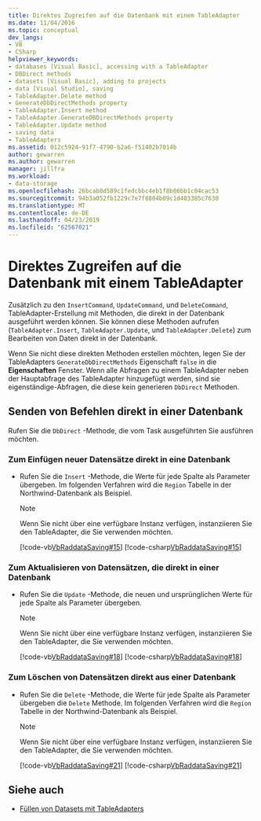 ```yaml
---
title: Direktes Zugreifen auf die Datenbank mit einem TableAdapter
ms.date: 11/04/2016
ms.topic: conceptual
dev_langs:
- VB
- CSharp
helpviewer_keywords:
- databases [Visual Basic], accessing with a TableAdapter
- DBDirect methods
- datasets [Visual Basic], adding to projects
- data [Visual Studio], saving
- TableAdapter.Delete method
- GenerateDbDirectMethods property
- TableAdapter.Insert method
- TableAdapter.GenerateDBDirectMethods property
- TableAdapter.Update method
- saving data
- TableAdapters
ms.assetid: 012c5924-91f7-4790-b2a6-f51402b7014b
author: gewarren
ms.author: gewarren
manager: jillfra
ms.workload:
- data-storage
ms.openlocfilehash: 26bcab8d589c1fedcbbc4eb1f8b06bb1c04cac53
ms.sourcegitcommit: 94b3a052fb1229c7e7f8804b09c1d403385c7630
ms.translationtype: MT
ms.contentlocale: de-DE
ms.lasthandoff: 04/23/2019
ms.locfileid: "62567021"
---
```

# <a name="directly-access-the-database-with-a-tableadapter"></a>Direktes Zugreifen auf die Datenbank mit einem TableAdapter

Zusätzlich zu den `InsertCommand`, `UpdateCommand`, und `DeleteCommand`, TableAdapter-Erstellung mit Methoden, die direkt in der Datenbank ausgeführt werden können. Sie können diese Methoden aufrufen (`TableAdapter.Insert`, `TableAdapter.Update`, und `TableAdapter.Delete`) zum Bearbeiten von Daten direkt in der Datenbank.

Wenn Sie nicht diese direkten Methoden erstellen möchten, legen Sie der TableAdapters `GenerateDbDirectMethods` Eigenschaft `false` in die **Eigenschaften** Fenster. Wenn alle Abfragen zu einem TableAdapter neben der Hauptabfrage des TableAdapter hinzugefügt werden, sind sie eigenständige-Abfragen, die diese kein generieren `DbDirect` Methoden.

## <a name="send-commands-directly-to-a-database"></a>Senden von Befehlen direkt in einer Datenbank

Rufen Sie die `DbDirect` -Methode, die vom Task ausgeführten Sie ausführen möchten.

### <a name="to-insert-new-records-directly-into-a-database"></a>Zum Einfügen neuer Datensätze direkt in eine Datenbank

- Rufen Sie die `Insert` -Methode, die Werte für jede Spalte als Parameter übergeben. Im folgenden Verfahren wird die `Region` Tabelle in der Northwind-Datenbank als Beispiel.

    > [!NOTE]
    > Wenn Sie nicht über eine verfügbare Instanz verfügen, instanziieren Sie den TableAdapter, die Sie verwenden möchten.

     [!code-vb[VbRaddataSaving#15](../data-tools/codesnippet/VisualBasic/directly-access-the-database-with-a-tableadapter_1.vb)]
     [!code-csharp[VbRaddataSaving#15](../data-tools/codesnippet/CSharp/directly-access-the-database-with-a-tableadapter_1.cs)]

### <a name="to-update-records-directly-in-a-database"></a>Zum Aktualisieren von Datensätzen, die direkt in einer Datenbank

- Rufen Sie die `Update` -Methode, die neuen und ursprünglichen Werte für jede Spalte als Parameter übergeben.

    > [!NOTE]
    > Wenn Sie nicht über eine verfügbare Instanz verfügen, instanziieren Sie den TableAdapter, die Sie verwenden möchten.

     [!code-vb[VbRaddataSaving#18](../data-tools/codesnippet/VisualBasic/directly-access-the-database-with-a-tableadapter_2.vb)]
     [!code-csharp[VbRaddataSaving#18](../data-tools/codesnippet/CSharp/directly-access-the-database-with-a-tableadapter_2.cs)]

### <a name="to-delete-records-directly-from-a-database"></a>Zum Löschen von Datensätzen direkt aus einer Datenbank

- Rufen Sie die `Delete` -Methode, die Werte für jede Spalte als Parameter übergeben die `Delete` Methode. Im folgenden Verfahren wird die `Region` Tabelle in der Northwind-Datenbank als Beispiel.

    > [!NOTE]
    > Wenn Sie nicht über eine verfügbare Instanz verfügen, instanziieren Sie den TableAdapter, die Sie verwenden möchten.

     [!code-vb[VbRaddataSaving#21](../data-tools/codesnippet/VisualBasic/directly-access-the-database-with-a-tableadapter_3.vb)]
     [!code-csharp[VbRaddataSaving#21](../data-tools/codesnippet/CSharp/directly-access-the-database-with-a-tableadapter_3.cs)]

## <a name="see-also"></a>Siehe auch

- [Füllen von Datasets mit TableAdapters](../data-tools/fill-datasets-by-using-tableadapters.md)